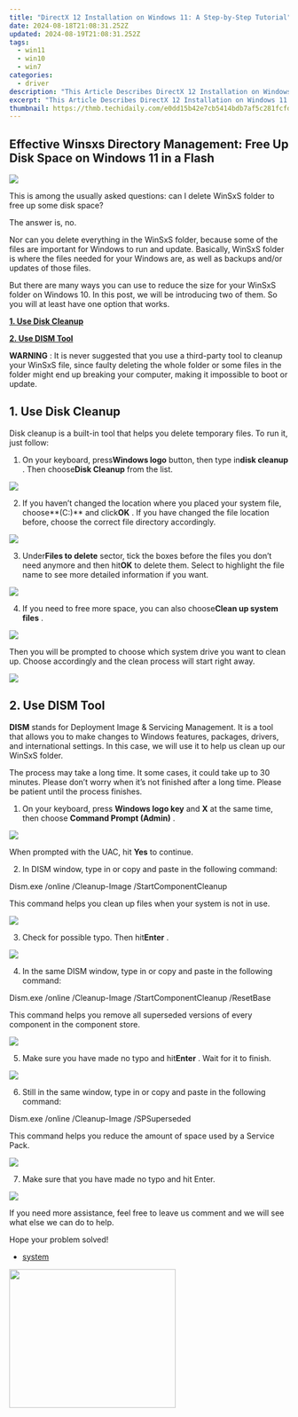 ```yaml
---
title: "DirectX 12 Installation on Windows 11: A Step-by-Step Tutorial"
date: 2024-08-18T21:08:31.252Z
updated: 2024-08-19T21:08:31.252Z
tags:
  - win11
  - win10
  - win7
categories:
  - driver
description: "This Article Describes DirectX 12 Installation on Windows 11: A Step-by-Step Tutorial"
excerpt: "This Article Describes DirectX 12 Installation on Windows 11: A Step-by-Step Tutorial"
thumbnail: https://thmb.techidaily.com/e0dd15b42e7cb5414bdb7af5c281fcfdfef62e342cd4798dfe7202dea8939dfe.jpg
---
```


## Effective Winsxs Directory Management: Free Up Disk Space on Windows 11 in a Flash

![](https://images.drivereasy.com/wp-content/uploads/2017/07/img_59759c33baabd.png)

 This is among the usually asked questions: can I delete WinSxS folder to free up some disk space?

The answer is, no.

 Nor can you delete everything in the WinSxS folder, because some of the files are important for Windows to run and update. Basically, WinSxS folder is where the files needed for your Windows are, as well as backups and/or updates of those files.

 But there are many ways you can use to reduce the size for your WinSxS folder on Windows 10\. In this post, we will be introducing two of them. So you will at least have one option that works.

[**1. Use Disk Cleanup**](https://tools.techidaily.com/drivereasy/download/)

[**2. Use DISM Tool**](https://tools.techidaily.com/drivereasy/download/)

**WARNING** : It is never suggested that you use a third-party tool to cleanup your WinSxS file, since faulty deleting the whole folder or some files in the folder might end up breaking your computer, making it impossible to boot or update.

## **1\. Use Disk Cleanup**

 Disk cleanup is a built-in tool that helps you delete temporary files. To run it, just follow:

 1) On your keyboard, press**Windows logo** button, then type in**disk cleanup** . Then choose**Disk Cleanup** from the list.

![](https://images.drivereasy.com/wp-content/uploads/2017/07/img_5975b754c83e3.png)

 2) If you haven’t changed the location where you placed your system file, choose**(C:)** and click**OK** . If you have changed the file location before, choose the correct file directory accordingly.

![](https://images.drivereasy.com/wp-content/uploads/2017/07/img_5975b948ea778.png)

 3) Under**Files to delete** sector, tick the boxes before the files you don’t need anymore and then hit**OK** to delete them. Select to highlight the file name to see more detailed information if you want.

![](https://images.drivereasy.com/wp-content/uploads/2017/07/img_5975bc59c244b.png)

 4) If you need to free more space, you can also choose**Clean up system files** .

![](https://images.drivereasy.com/wp-content/uploads/2017/07/img_5975bf02990e3.png)

 Then you will be prompted to choose which system drive you want to clean up. Choose accordingly and the clean process will start right away.

![](https://images.drivereasy.com/wp-content/uploads/2017/07/img_5975bf68b4ff6.png)

## **2\. Use DISM Tool**

**DISM**  stands for Deployment Image & Servicing Management. It is a tool that allows you to make changes to Windows features, packages, drivers, and international settings. In this case, we will use it to help us clean up our WinSxS folder.

 The process may take a long time. It some cases, it could take up to 30 minutes. Please don’t worry when it’s not finished after a long time. Please be patient until the process finishes.

 1) On your keyboard, press **Windows logo key**   and **X**   at the same time, then choose **Command Prompt (Admin)** .

![](https://images.drivereasy.com/wp-content/uploads/2017/07/img_5975c1bb42138.png)

 When prompted with the UAC, hit **Yes** to continue.

 2) In DISM window, type in or copy and paste in the following command:

Dism.exe /online /Cleanup-Image /StartComponentCleanup

 This command helps you clean up files when your system is not in use.

![](https://images.drivereasy.com/wp-content/uploads/2017/07/img_5975c1fc428ac.png)

 3) Check for possible typo. Then hit**Enter** .

![](https://images.drivereasy.com/wp-content/uploads/2017/07/img_5975c4b394177.png)

 4) In the same DISM window, type in or copy and paste in the following command:

Dism.exe /online /Cleanup-Image /StartComponentCleanup /ResetBase

 This command helps you remove all superseded versions of every component in the component store.

![](https://images.drivereasy.com/wp-content/uploads/2017/07/img_5975c546794f7.png)

 5) Make sure you have made no typo and hit**Enter** . Wait for it to finish.

![](https://images.drivereasy.com/wp-content/uploads/2017/07/img_5975c55d520c4.png)

 6) Still in the same window, type in or copy and paste in the following command:

Dism.exe /online /Cleanup-Image /SPSuperseded

 This command helps you reduce the amount of space used by a Service Pack.

![](https://images.drivereasy.com/wp-content/uploads/2017/07/img_5975c5c8b3c70.png)

7) Make sure that you have made no typo and hit Enter.

![](https://images.drivereasy.com/wp-content/uploads/2017/07/img_5975c5eb65aaf.png)

 If you need more assistance, feel free to leave us comment and we will see what else we can do to help.

Hope your problem solved!

* [system](https://tools.techidaily.com/drivereasy/download/)

<ins class="adsbygoogle"
     style="display:block"
     data-ad-format="autorelaxed"
     data-ad-client="ca-pub-7571918770474297"
     data-ad-slot="1223367746"></ins>



<ins class="adsbygoogle"
     style="display:block"
     data-ad-client="ca-pub-7571918770474297"
     data-ad-slot="8358498916"
     data-ad-format="auto"
     data-full-width-responsive="true"></ins>



<!-- affiliate ads begin -->
<a href="https://modlily.sjv.io/c/5597632/1997817/17059" target="_top" id="1997817"><img src="//a.impactradius-go.com/display-ad/17059-1997817" border="0" alt="" width="300" height="250"/></a><img height="0" width="0" src="https://imp.pxf.io/i/5597632/1997817/17059" style="position:absolute;visibility:hidden;" border="0" />
<!-- affiliate ads end -->